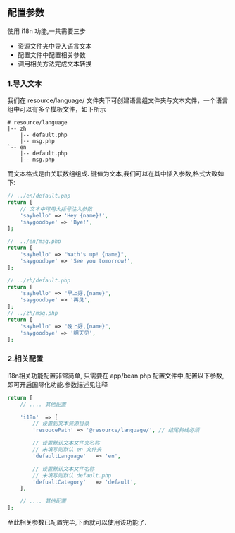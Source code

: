 ## 配置参数
使用 i18n 功能,一共需要三步

- 资源文件夹中导入语言文本
- 配置文件中配置相关参数
- 调用相关方法完成文本转换


### 1.导入文本
我们在 resource/language/ 文件夹下可创建语言组文件夹与文本文件，一个语言组中可以有多个模板文件，如下所示
``` shell
# resource/language
|-- zh
    |-- default.php
    |-- msg.php
`-- en
    |-- default.php
    |-- msg.php
```

而文本格式是由关联数组组成.
键值为文本,我们可以在其中插入参数,格式大致如下:
``` php
// ../en/default.php
return [
    // 文本中可用大括号注入参数
    'sayhello' => 'Hey {name}!',
    'saygoodbye' => 'Bye!',
];

//  ../en/msg.php
return [
    'sayhello' => "Wath's up! {name}",
    'saygoodbye' => 'See you tomorrow!',
];

// ../zh/default.php
return [
    'sayhello' => "早上好,{name}",
    'saygoodbye' => '再见',
];
// ../zh/msg.php
return [
    'sayhello' => "晚上好,{name}",
    'saygoodbye' => '明天见',
];
```
### 2.相关配置

i18n相关功能配置非常简单,
只需要在 app/bean.php 配置文件中,配置以下参数,即可开启国际化功能.参数描述见注释
``` php
return [
    // .... 其他配置

    'i18n'  => [
        // 设置到文本资源目录
        'resoucePath' => '@resource/language/', // 结尾斜线必须

        // 设置默认文本文件夹名称
        // 未填写则默认 en 文件夹
        'defaultLanguage'   => 'en',

        // 设置默认文本文件名称
        // 未填写则默认 default.php
        'defualtCategory'   => 'default',
    ],

    // .... 其他配置
];
```
至此相关参数已配置完毕,下面就可以使用该功能了.
